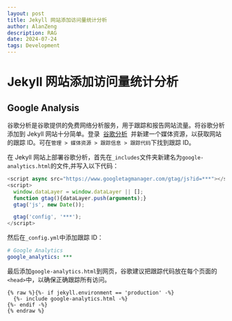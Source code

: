 ```yaml
---
layout: post
title: Jekyll 网站添加访问量统计分析
author: AlanZeng
description: RAG 
date: 2024-07-24
tags: Development
---
```

# Jekyll 网站添加访问量统计分析
## Google Analysis

谷歌分析是谷歌提供的免费网络分析服务，用于跟踪和报告网站流量。将谷歌分析添加到 Jekyll 网站十分简单。登录  [谷歌分析](https://www.google.com/intl/zh-CN/analytics/)  并新建一个媒体资源，以获取网站的跟踪 ID。可在`管理 > 媒体资源 > 跟踪信息 > 跟踪代码`下找到跟踪 ID。

在 Jekyll 网站上部署谷歌分析，首先在`_includes`文件夹新建名为`google-analytics.html`的文件,并写入以下代码：

```javascript
<script async src="https://www.googletagmanager.com/gtag/js?id=***"></script>
<script>
  window.dataLayer = window.dataLayer || [];
  function gtag(){dataLayer.push(arguments);}
  gtag('js', new Date());

  gtag('config', '***');
</script>
```

然后在`_config.yml`中添加跟踪 ID：

```yaml
# Google Analytics
google_analytics: ***
```

最后添加`google-analytics.html`到网页，谷歌建议把跟踪代码放在每个页面的`<head>`中，以确保正确跟踪所有访问。

    {% raw %}{%- if jekyll.environment == 'production' -%}
      {%- include google-analytics.html -%}
    {%- endif -%}
    {% endraw %}


